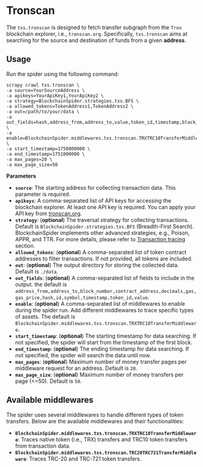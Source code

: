 # Tronscan

The `txs.tronscan` is designed to fetch transfer subgraph from the `Tron` blockchain explorer, i.e., `tronscan.org`.
Specifically, `txs.tronscan` aims at searching for the source and destination of funds from a given **address**.

## Usage

Run the spider using the following command:

```shell
scrapy crawl txs.tronscan \
-a source=YourSourceAddress \
-a apikeys=YourApiKey1,YourApiKey2 \
-a strategy=BlockchainSpider.strategies.txs.BFS \
-a allowed_tokens=TokenAddress1,TokenAddress2 \
-a out=/path/to/your/data \
-a out_fields=hash,address_from,address_to,value,token_id,timestamp,block_number,contract_address,symbol,decimals \
-a enable=BlockchainSpider.middlewares.txs.tronscan.TRXTRC10TransferMiddleware \
-a start_timestamp=1750000000 \
-a end_timestamp=1751000000 \
-a max_pages=20 \
-a max_page_size=50
```

**Parameters**

- **`source`**: The starting address for collecting transaction data. This parameter is required.
- **`apikeys`**: A comma-separated list of API keys for accessing the blockchain explorer.
  At least one API key is required.
  You can apply your API key from [tronscan.org](https://tronscan.org).
- **`strategy`**: (**optional**) The traversal strategy for collecting transactions.
  Default is `BlockchainSpider.strategies.txs.BFS` (Breadth-First Search).
  BlockchainSpider implements other advanced strategies, e.g., Poison, APPR, and TTR.
  For more details, please refer to [Transaction tracing](../../../advance/transaction_tracing) section.
- **`allowed_tokens`**: (**optional**) A comma-separated list of token contract addresses to filter transactions. If not
  provided, all
  tokens are included.
- **`out`**: (**optional**) The output directory for storing the collected data. Default is `./data`.
- **`out_fields`**: (**optional**) A comma-separated list of fields to include in the output.
  the default is
  `address_from,address_to,block_number,contract_address,decimals,gas,gas_price,hash,id,symbol,timestamp,token_id,value`.
- **`enable`**: (**optional**) A comma-separated list of middlewares to enable during the spider run. Add different
  middlewares to
  trace specific types of assets. The default is `BlockchainSpider.middlewares.txs.tronscan.TRXTRC10TransferMiddleware`.
- **`start_timestamp`**: (**optional**) The starting timestamp for data searching.
  If not specified, the spider will start from the timestamp of the first block.
- **`end_timestamp`**: (**optional**) The ending timestamp for data searching.
  If not specified, the spider will search the data until now.
- **`max_pages`**: (**optional**) Maximum number of money transfer pages per middleware request for an address. Default
  is `20`.
- **`max_page_size`**: (**optional**) Maximum number of money transfers per page (<=50). Default is `50`.

## Available middlewares

The spider uses several middlewares to handle different types of token transfers. Below are the available middlewares
and their functionalities:

- **`BlockchainSpider.middlewares.txs.tronscan.TRXTRC10TransferMiddleware`**: Traces native token (i.e., TRX) transfers
  and TRC10 token transfers from transaction data.
- **`BlockchainSpider.middlewares.txs.tronscan.TRC20TRC721TransferMiddleware`**: Traces TRC-20 and TRC-721 token
  transfers.
